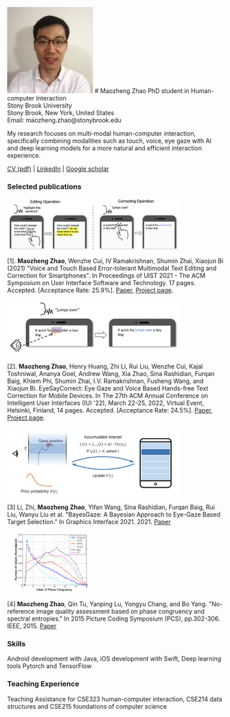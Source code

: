 
<img src="headshot.jpeg" width="200" >
# Maozheng Zhao
PhD student in Human-computer Interaction<br/>
Stony Brook University<br/>
Stony Brook, New York, United States<br/>
Email: maozheng.zhao@stonybrook.edu<br/>

My research focuses on multi-modal human-computer interaction, specifically combining modalities such as touch, voice, eye gaze with AI and deep learning models for a more natural and efficient interaction experience.

[CV (pdf)](cv.pdf) | [LinkedIn](https://www.linkedin.com/in/maozheng-zhao-51079914a/) | [Google scholar](https://scholar.google.com/citations?hl=en&user=3wbgHbIAAAAJ)

### Selected publications

<img src="VT_teaser_cropped.png" width="400" >

[1]. **Maozheng Zhao**, Wenzhe Cui, IV Ramakrishnan, Shumin Zhai, Xiaojun Bi (2021) "Voice and Touch Based Error-tolerant Multimodal Text Editing and Correction for Smartphones". In Proceedings of UIST 2021 - The ACM Symposium on User Interface Software and Technology. 17 pages. Accepted. [Acceptance Rate: 25.9%].  [Paper](VT.pdf), [Project page](https://maozheng6.github.io/VT/).

<img src="EyeSayCorrect_teaser.png" width="400" > 

[2]. **Maozheng Zhao**, Henry Huang, Zhi Li, Rui Liu, Wenzhe Cui, Kajal Toshniwal, Ananya Goel, Andrew Wang, Xia Zhao, Sina Rashidian, Furqan Baig, Khiem Phi, Shumin Zhai, I.V. Ramakrishnan, Fusheng Wang, and Xiaojun Bi. EyeSayCorrect: Eye Gaze and Voice Based Hands-free Text Correction for Mobile Devices. In The 27th ACM Annual Conference on Intelligent User Interfaces (IUI '22), March 22-25, 2022, Virtual Event, Helsinki, Finland, 14 pages. Accepted. [Acceptance Rate: 24.5%]. [Paper](EyeSayCorrect_camera_ready.pdf), [Project page](https://maozheng6.github.io/EyeSayCorrect/).

<img src="bayesgaze_teaser.png" width="400" > 

[3] Li, Zhi, **Maozheng Zhao**, Yifan Wang, Sina Rashidian, Furqan Baig, Rui Liu, Wanyu Liu et al. "BayesGaze:
A Bayesian Approach to Eye-Gaze Based Target Selection." In Graphics Interface 2021. 2021.  [Paper](bayesgaze.pdf)

<img src="PCSEQ_teaser.png" width="200" > 

[4] **Maozheng Zhao**, Qin Tu, Yanping Lu, Yongyu Chang, and Bo Yang. "No-reference image quality assessment based on phase congruency and spectral entropies." In 2015 Picture Coding Symposium (PCS), pp.302-306. IEEE, 2015. [Paper](PCSEQ.pdf)

### Skills
Android development with Java, iOS development with Swift, Deep learning tools Pytorch and TensorFlow

### Teaching Experience
Teaching Assistance for CSE323 human-computer interaction, CSE214 data structures and CSE215 foundations of computer science



